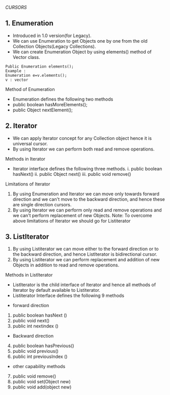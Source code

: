 *CURSORS*

## 1. Enumeration

* Introduced in 1.0 version(for Legacy).
* We can use Enumeration to get Objects one by one from the old Collection Objects(Legacy
  Collections).
* We can create Enumeration Object by using elements() method of Vector class.

```
Public Enumeration elements();
Example :
Enumeration e=v.elements();
v : vector
```

Method of Enumeration

* Enumeration defines the following two methods
* public boolean hasMoreElements();
* public Object nextElement();

## 2. Iterator

- We can apply Iterator concept for any Collection object hence it is universal cursor.
- By using Iterator we can perform both read and remove operations.

Methods in Iterator

* Iterator interface defines the following three methods.
  i. public boolean hasNext()
  ii. public Object next()
  iii. public void remove()

Limitations of Iterator

1. By using Enumeration and Iterator we can move only towards forward direction and we can't move to
   the backward
   direction, and hence these are single direction cursors.
2. By using Iterator we can perform only read and remove operations and we can't perform replacement
   of new Objects.
   Note: To overcome above limitations of Iterator we should go for Listiterator

## 3. ListIterator

1. By using Listiterator we can move either to the forward direction or to the backward direction,
   and hence
   Listlterator is bidirectional cursor.
2. By using Listiterator we can perform replacement and addition of new Objects in addition to read
   and remove
   operations.

Methods in ListIterator

* Listlterator is the child interface of Iterator and hence all methods of Iterator by default
  available to
  Listiterator.
* Listiterator Interface defines the following 9 methods

- forward direction

1. public boolean hasNext ()
2. public void next()
3. public int nextindex ()

- Backward direction

4. public boolean hasPrevious()
5. public void previous()
6. public int previousIndex ()

- other capability methods

7. public void remove()
8. public void set(Object new)
9. public void add(object new)